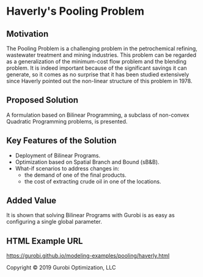 # Haverly's Pooling Problem

## Motivation

The Pooling Problem is a challenging problem in the petrochemical refining, wastewater treatment and mining industries. This problem can be regarded as a generalization of the minimum-cost flow problem and the blending problem. It is indeed important because of the significant savings it can generate, so it comes as no surprise that it has been studied extensively since Haverly pointed out the non-linear structure of this problem in 1978.

## Proposed Solution

A formulation based on Bilinear Programming, a subclass of non-convex Quadratic Programming problems, is presented.

## Key Features of the Solution

- Deployment of Bilinear Programs.
- Optimization based on Spatial Branch and Bound (sB&B).
- What-if scenarios to address changes in:
	* the demand of one of the final products.
	* the cost of extracting crude oil in one of the locations.

## Added Value

It is shown that solving Bilinear Programs with Gurobi is as easy as configuring a single global parameter.

## HTML Example URL

https://gurobi.github.io/modeling-examples/pooling/haverly.html


Copyright © 2019 Gurobi Optimization, LLC
